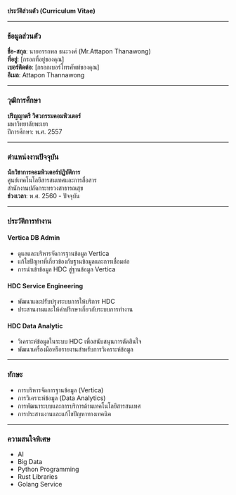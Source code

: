 **ประวัติส่วนตัว (Curriculum Vitae)**

---

### **ข้อมูลส่วนตัว**
**ชื่อ-สกุล**: นายอรรถพล ธนะวงศ์ (Mr.Attapon Thanawong)  
**ที่อยู่**: [กรอกที่อยู่ของคุณ]  
**เบอร์ติดต่อ**: [กรอกเบอร์โทรศัพท์ของคุณ]  
**อีเมล**: Attapon Thannawong  

---

### **วุฒิการศึกษา**  
**ปริญญาตรี วิศวกรรมคอมพิวเตอร์**  
มหาวิทยาลัยพะเยา  
ปีการศึกษา: พ.ศ. 2557

---

### **ตำแหน่งงานปัจจุบัน**  
**นักวิชาการคอมพิวเตอร์ปฏิบัติการ**  
ศูนย์เทคโนโลยีสารสนเทศและการสื่อสาร  
สำนักงานปลัดกระทรวงสาธารณสุข  
**ช่วงเวลา**: พ.ศ. 2560 - ปัจจุบัน  

---

### **ประวัติการทำงาน**  
#### **Vertica DB Admin**  
- ดูแลและบริหารจัดการฐานข้อมูล Vertica  
- แก้ไขปัญหาที่เกี่ยวข้องกับฐานข้อมูลและการเชื่อมต่อ  
- การนำเข้าข้อมูล HDC สู่ฐานข้อมูล Vertica

#### **HDC Service Engineering**  
- พัฒนาและปรับปรุงระบบการให้บริการ HDC  
- ประสานงานและให้คำปรึกษาเกี่ยวกับระบบการทำงาน  

#### **HDC Data Analytic**  
- วิเคราะห์ข้อมูลในระบบ HDC เพื่อสนับสนุนการตัดสินใจ  
- พัฒนาเครื่องมือหรือรายงานสำหรับการวิเคราะห์ข้อมูล  

---

### **ทักษะ**  
- การบริหารจัดการฐานข้อมูล (Vertica)  
- การวิเคราะห์ข้อมูล (Data Analytics)  
- การพัฒนาระบบและการบริการด้านเทคโนโลยีสารสนเทศ  
- การประสานงานและแก้ไขปัญหาทางเทคนิค  

---

### **ความสนใจพิเศษ**  
- AI
- Big Data
- Python Programming
- Rust Libraries
- Golang Service

